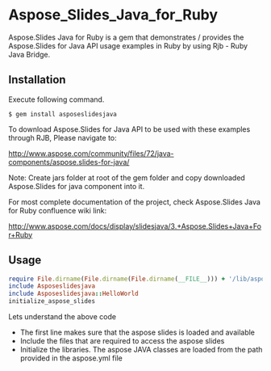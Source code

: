 # Aspose_Slides_Java_for_Ruby
Aspose.Slides Java for Ruby is a gem that demonstrates / provides the Aspose.Slides for Java API usage examples in Ruby by using Rjb - Ruby Java Bridge.

## Installation

Execute following command.

    $ gem install asposeslidesjava

To download Aspose.Slides for Java API to be used with these examples through RJB, Please navigate to:

http://www.aspose.com/community/files/72/java-components/aspose.slides-for-java/

Note: Create jars folder at root of the gem folder and copy downloaded Aspose.Slides for java component into it.

For most complete documentation of the project, check Aspose.Slides Java for Ruby confluence wiki link:

http://www.aspose.com/docs/display/slidesjava/3.+Aspose.Slides+Java+For+Ruby

## Usage

```ruby
require File.dirname(File.dirname(File.dirname(__FILE__))) + '/lib/asposeslidesjava'
include Asposeslidesjava
include Asposeslidesjava::HelloWorld
initialize_aspose_slides
```
Lets understand the above code
* The first line makes sure that the aspose slides is loaded and available 
* Include the files that are required to access the aspose slides
* Initialize the libraries. The aspose JAVA classes are loaded from the path provided in the aspose.yml file